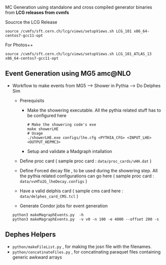 MC Generation using standalone and cross compiled generator binaries from **LCG releases from cvmfs**

Soucrce the LCG Release
```
source /cvmfs/sft.cern.ch/lcg/views/setupViews.sh LCG_101 x86_64-centos7-gcc11-opt 
```
For Photos++
```
source /cvmfs/sft.cern.ch/lcg/views/setupViews.sh LCG_101_ATLAS_13  x86_64-centos7-gcc11-opt
```

## Event Generation using MG5 amc@NLO
- Workflow to make events from MG5 --> Shower in Pythia --> Do Delphes Sim
  - Prerequisits
    - Make the showering executable. All the pythia related stuff has to be configured here 
        ```
        # Make the showering code's exe
        make showerLHE
        # Usage
        ./showerLHE.exe configs/lhe.cfg <PYTHIA_CFG> <INPUT_LHE> <OUTPUT_HEPMC3>
        ```
    - Setup and validate a Madgraph intallation
        
  - Define proc card ( sample proc card : `data/proc_cards/vHH.dat` )
  - Define Forced decay file , to be used during the showering step. All the pythia related configurations can go here ( sample proc card : `data/vvHTo2G_lheDecay.configs` )
  - Have a valid delphis card ( sample cms card here : `data/delphes_card_CMS.tcl` )
  - Generate Condor jobs for event generation
  ```
  python3 makeMagraphEvents.py  -h
  python3 makeMagraphEvents.py  -v v0 -n 100 -e 4000 --offset 200 -s
  ```

## Dephes Helpers
 * `python/makeFileList.py` , for making the josn file with the filenames.
 * `python/concatinateFiles.py` , for concatinating paraquet files containing generic awkward arrays

